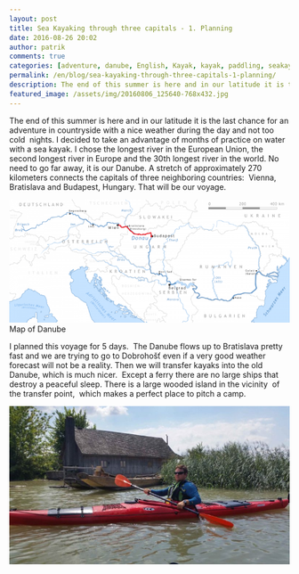 ```yaml
---
layout: post
title: Sea Kayaking through three capitals - 1. Planning
date: 2016-08-26 20:02
author: patrik
comments: true
categories: [adventure, danube, English, Kayak, kayak, paddling, seakayak, trip]
permalink: /en/blog/sea-kayaking-through-three-capitals-1-planning/
description: The end of this summer is here and in our latitude it is the last chance for an adventure in countryside with a nice weather during the day and not too cold  nights. I decided to take an advantage of months of practice on water with a sea kayak. I chose the longest river in the European Union, ...
featured_image: /assets/img/20160806_125640-768x432.jpg
---
```

The end of this summer is here and in our latitude it is the last chance for an adventure in countryside with a nice weather during the day and not too cold  nights. I decided to take an advantage of months of practice on water with a sea kayak. I chose the longest river in the European Union, the second longest river in Europe and the 30th longest river in the world. No need to go far away, it is our Danube. A stretch of approximately 270 kilometers connects the capitals of three neighboring countries:  Vienna, Bratislava and Budapest, Hungary. That will be our voyage.

![](/assets/img/danube-map-768x338.png)
Map of Danube

I planned this voyage for 5 days.  The Danube flows up to Bratislava pretty fast and we are trying to go to Dobrohošť even if a very good weather forecast will not be a reality. Then we will transfer kayaks into the old Danube, which is much nicer.  Except a ferry there are no large ships that destroy a peaceful sleep. There is a large wooded island in the vicinity  of the transfer point,  which makes a perfect place to pitch a camp.

![](/assets/img/20160806_125640-768x432.jpg)